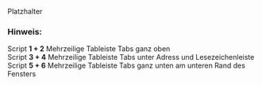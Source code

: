 Platzhalter




### Hinweis:

Script **1 + 2** Mehrzeilige Tableiste Tabs ganz oben    
Script **3 + 4** Mehrzeilige Tableiste Tabs unter Adress und Lesezeichenleiste    
Script **5 + 6** Mehrzeilige Tableiste Tabs ganz unten am unteren Rand des Fensters    

